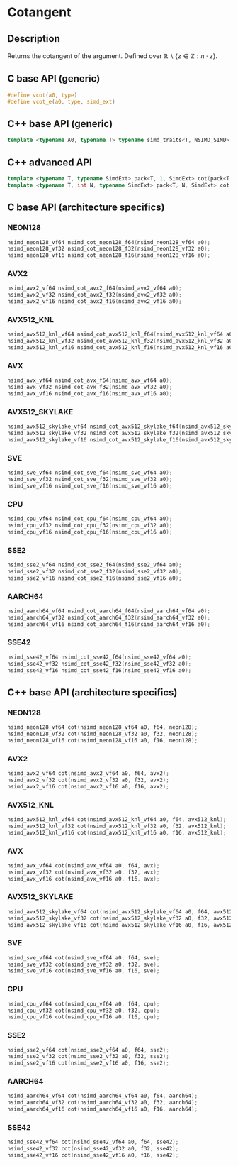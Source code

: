 <!--

Copyright (c) 2019 Agenium Scale

Permission is hereby granted, free of charge, to any person obtaining a copy
of this software and associated documentation files (the "Software"), to deal
in the Software without restriction, including without limitation the rights
to use, copy, modify, merge, publish, distribute, sublicense, and/or sell
copies of the Software, and to permit persons to whom the Software is
furnished to do so, subject to the following conditions:

The above copyright notice and this permission notice shall be included in all
copies or substantial portions of the Software.

THE SOFTWARE IS PROVIDED "AS IS", WITHOUT WARRANTY OF ANY KIND, EXPRESS OR
IMPLIED, INCLUDING BUT NOT LIMITED TO THE WARRANTIES OF MERCHANTABILITY,
FITNESS FOR A PARTICULAR PURPOSE AND NONINFRINGEMENT. IN NO EVENT SHALL THE
AUTHORS OR COPYRIGHT HOLDERS BE LIABLE FOR ANY CLAIM, DAMAGES OR OTHER
LIABILITY, WHETHER IN AN ACTION OF CONTRACT, TORT OR OTHERWISE, ARISING FROM,
OUT OF OR IN CONNECTION WITH THE SOFTWARE OR THE USE OR OTHER DEALINGS IN THE
SOFTWARE.

-->

# Cotangent

## Description

Returns the cotangent of the argument. Defined over $ℝ∖\{z∈ℤ:π⋅z\}$.

## C base API (generic)

```c
#define vcot(a0, type)
#define vcot_e(a0, type, simd_ext)
```

## C++ base API (generic)

```c++
template <typename A0, typename T> typename simd_traits<T, NSIMD_SIMD>::simd_vector cot(A0 a0, T);
```

## C++ advanced API

```c++
template <typename T, typename SimdExt> pack<T, 1, SimdExt> cot(pack<T, 1, SimdExt> const& a0);
template <typename T, int N, typename SimdExt> pack<T, N, SimdExt> cot(pack<T, N, SimdExt> const& a0);
```

## C base API (architecture specifics)

### NEON128

```c
nsimd_neon128_vf64 nsimd_cot_neon128_f64(nsimd_neon128_vf64 a0);
nsimd_neon128_vf32 nsimd_cot_neon128_f32(nsimd_neon128_vf32 a0);
nsimd_neon128_vf16 nsimd_cot_neon128_f16(nsimd_neon128_vf16 a0);
```

### AVX2

```c
nsimd_avx2_vf64 nsimd_cot_avx2_f64(nsimd_avx2_vf64 a0);
nsimd_avx2_vf32 nsimd_cot_avx2_f32(nsimd_avx2_vf32 a0);
nsimd_avx2_vf16 nsimd_cot_avx2_f16(nsimd_avx2_vf16 a0);
```

### AVX512_KNL

```c
nsimd_avx512_knl_vf64 nsimd_cot_avx512_knl_f64(nsimd_avx512_knl_vf64 a0);
nsimd_avx512_knl_vf32 nsimd_cot_avx512_knl_f32(nsimd_avx512_knl_vf32 a0);
nsimd_avx512_knl_vf16 nsimd_cot_avx512_knl_f16(nsimd_avx512_knl_vf16 a0);
```

### AVX

```c
nsimd_avx_vf64 nsimd_cot_avx_f64(nsimd_avx_vf64 a0);
nsimd_avx_vf32 nsimd_cot_avx_f32(nsimd_avx_vf32 a0);
nsimd_avx_vf16 nsimd_cot_avx_f16(nsimd_avx_vf16 a0);
```

### AVX512_SKYLAKE

```c
nsimd_avx512_skylake_vf64 nsimd_cot_avx512_skylake_f64(nsimd_avx512_skylake_vf64 a0);
nsimd_avx512_skylake_vf32 nsimd_cot_avx512_skylake_f32(nsimd_avx512_skylake_vf32 a0);
nsimd_avx512_skylake_vf16 nsimd_cot_avx512_skylake_f16(nsimd_avx512_skylake_vf16 a0);
```

### SVE

```c
nsimd_sve_vf64 nsimd_cot_sve_f64(nsimd_sve_vf64 a0);
nsimd_sve_vf32 nsimd_cot_sve_f32(nsimd_sve_vf32 a0);
nsimd_sve_vf16 nsimd_cot_sve_f16(nsimd_sve_vf16 a0);
```

### CPU

```c
nsimd_cpu_vf64 nsimd_cot_cpu_f64(nsimd_cpu_vf64 a0);
nsimd_cpu_vf32 nsimd_cot_cpu_f32(nsimd_cpu_vf32 a0);
nsimd_cpu_vf16 nsimd_cot_cpu_f16(nsimd_cpu_vf16 a0);
```

### SSE2

```c
nsimd_sse2_vf64 nsimd_cot_sse2_f64(nsimd_sse2_vf64 a0);
nsimd_sse2_vf32 nsimd_cot_sse2_f32(nsimd_sse2_vf32 a0);
nsimd_sse2_vf16 nsimd_cot_sse2_f16(nsimd_sse2_vf16 a0);
```

### AARCH64

```c
nsimd_aarch64_vf64 nsimd_cot_aarch64_f64(nsimd_aarch64_vf64 a0);
nsimd_aarch64_vf32 nsimd_cot_aarch64_f32(nsimd_aarch64_vf32 a0);
nsimd_aarch64_vf16 nsimd_cot_aarch64_f16(nsimd_aarch64_vf16 a0);
```

### SSE42

```c
nsimd_sse42_vf64 nsimd_cot_sse42_f64(nsimd_sse42_vf64 a0);
nsimd_sse42_vf32 nsimd_cot_sse42_f32(nsimd_sse42_vf32 a0);
nsimd_sse42_vf16 nsimd_cot_sse42_f16(nsimd_sse42_vf16 a0);
```

## C++ base API (architecture specifics)

### NEON128

```c
nsimd_neon128_vf64 cot(nsimd_neon128_vf64 a0, f64, neon128);
nsimd_neon128_vf32 cot(nsimd_neon128_vf32 a0, f32, neon128);
nsimd_neon128_vf16 cot(nsimd_neon128_vf16 a0, f16, neon128);
```

### AVX2

```c
nsimd_avx2_vf64 cot(nsimd_avx2_vf64 a0, f64, avx2);
nsimd_avx2_vf32 cot(nsimd_avx2_vf32 a0, f32, avx2);
nsimd_avx2_vf16 cot(nsimd_avx2_vf16 a0, f16, avx2);
```

### AVX512_KNL

```c
nsimd_avx512_knl_vf64 cot(nsimd_avx512_knl_vf64 a0, f64, avx512_knl);
nsimd_avx512_knl_vf32 cot(nsimd_avx512_knl_vf32 a0, f32, avx512_knl);
nsimd_avx512_knl_vf16 cot(nsimd_avx512_knl_vf16 a0, f16, avx512_knl);
```

### AVX

```c
nsimd_avx_vf64 cot(nsimd_avx_vf64 a0, f64, avx);
nsimd_avx_vf32 cot(nsimd_avx_vf32 a0, f32, avx);
nsimd_avx_vf16 cot(nsimd_avx_vf16 a0, f16, avx);
```

### AVX512_SKYLAKE

```c
nsimd_avx512_skylake_vf64 cot(nsimd_avx512_skylake_vf64 a0, f64, avx512_skylake);
nsimd_avx512_skylake_vf32 cot(nsimd_avx512_skylake_vf32 a0, f32, avx512_skylake);
nsimd_avx512_skylake_vf16 cot(nsimd_avx512_skylake_vf16 a0, f16, avx512_skylake);
```

### SVE

```c
nsimd_sve_vf64 cot(nsimd_sve_vf64 a0, f64, sve);
nsimd_sve_vf32 cot(nsimd_sve_vf32 a0, f32, sve);
nsimd_sve_vf16 cot(nsimd_sve_vf16 a0, f16, sve);
```

### CPU

```c
nsimd_cpu_vf64 cot(nsimd_cpu_vf64 a0, f64, cpu);
nsimd_cpu_vf32 cot(nsimd_cpu_vf32 a0, f32, cpu);
nsimd_cpu_vf16 cot(nsimd_cpu_vf16 a0, f16, cpu);
```

### SSE2

```c
nsimd_sse2_vf64 cot(nsimd_sse2_vf64 a0, f64, sse2);
nsimd_sse2_vf32 cot(nsimd_sse2_vf32 a0, f32, sse2);
nsimd_sse2_vf16 cot(nsimd_sse2_vf16 a0, f16, sse2);
```

### AARCH64

```c
nsimd_aarch64_vf64 cot(nsimd_aarch64_vf64 a0, f64, aarch64);
nsimd_aarch64_vf32 cot(nsimd_aarch64_vf32 a0, f32, aarch64);
nsimd_aarch64_vf16 cot(nsimd_aarch64_vf16 a0, f16, aarch64);
```

### SSE42

```c
nsimd_sse42_vf64 cot(nsimd_sse42_vf64 a0, f64, sse42);
nsimd_sse42_vf32 cot(nsimd_sse42_vf32 a0, f32, sse42);
nsimd_sse42_vf16 cot(nsimd_sse42_vf16 a0, f16, sse42);
```